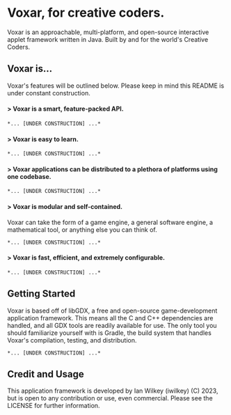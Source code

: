 # Voxar, for creative coders.

Voxar is an approachable, multi-platform, and open-source interactive applet framework written in Java. Built by and for the world's Creative Coders.

## Voxar is...

Voxar's features will be outlined below. Please keep in mind this README is under constant construction.

#### > Voxar is a smart, feature-packed API.

    *... [UNDER CONSTRUCTION] ...*

#### > Voxar is easy to learn.

    *... [UNDER CONSTRUCTION] ...*

#### > Voxar applications can be distributed to a plethora of platforms using one codebase.

    *... [UNDER CONSTRUCTION] ...*

#### > Voxar is modular and self-contained.

Voxar can take the form of a game engine, a general software engine, a mathematical tool, or anything else you can think of.

    *... [UNDER CONSTRUCTION] ...*

#### > Voxar is fast, efficient, and extremely configurable.

    *... [UNDER CONSTRUCTION] ...*

## Getting Started

Voxar is based off of libGDX, a free and open-source game-development application framework. This means all the C and C++ dependencies are handled, and 
all GDX tools are readily available for use. The only tool you should familiarize yourself with is Gradle, the build system that handles Voxar's
compilation, testing, and distribution.

    *... [UNDER CONSTRUCTION] ...*

## Credit and Usage

This application framework is developed by Ian Wilkey (iwilkey) (C) 2023, but is open to any contribution or use, even commercial. Please see the LICENSE for further information.
